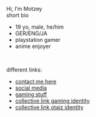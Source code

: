Hi, I’m Motzey </br>
short bio </br>
-   19 yo, male, he/him
-   GER/ENG/JA
-   playstation gamer
-   anime enjoyer
<br>

different links:
-   <a href="https://github.com/404-MotzeyNotFound/aboutme/blob/main/contact.md"> contact me here </a>
-   <a href="https://github.com/404-MotzeyNotFound/aboutme/blob/main/social.md"> social media </a>
-   <a href="https://github.com/404-MotzeyNotFound/aboutme/blob/main/gaming.md"> gaming stuff </a>
-   <a href="https://my.bio/motzey"> collective link gaming identity </a>
-   <a href="https;//my.bio/mottsui"> collective link otajz identity </a>
<br>
